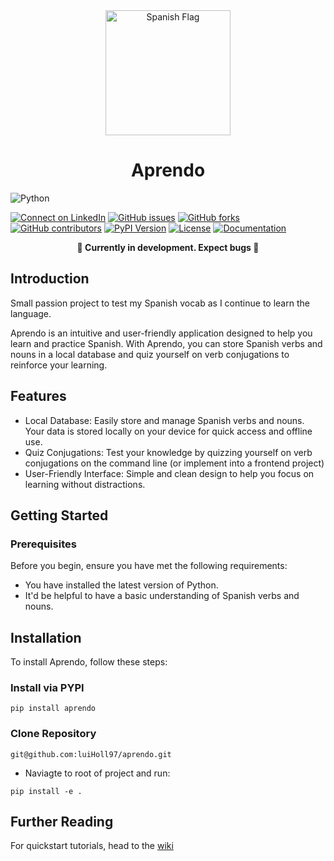 
<div align="center">
  <img src="https://upload.wikimedia.org/wikipedia/commons/6/6f/Spain_flag_300.png" alt="Spanish Flag" width="200" margin='auto'>
  <h1>Aprendo</h1>
</div>

![Python](https://img.shields.io/badge/python-3670A0?style=for-the-badge&logo=python&logoColor=ffdd54)



[![Connect on LinkedIn](https://img.shields.io/badge/Connect%20on-LinkedIn-blue.svg)](https://www.linkedin.com/in/lucien-holliday/)
[![GitHub issues](https://img.shields.io/github/issues/luiHoll97/aprendo)](https://github.com/luiHoll97/aprendo/issues)
[![GitHub forks](https://img.shields.io/github/forks/luiHoll97/aprendo)](https://github.com/luiHoll97/aprendo/network/members)
[![GitHub contributors](https://img.shields.io/github/contributors/luiHoll97/aprendo)](https://github.com/luiHoll97/aprendo/graphs/contributors)
[![PyPI Version](https://img.shields.io/pypi/v/aprendo.svg?color=darkgreen)](https://pypi.org/project/aprendo/)
[![License](https://img.shields.io/badge/License-MIT-yellow.svg)](https://opensource.org/licenses/MIT)
[![Documentation](https://img.shields.io/badge/Documentation-Wiki-brightgreen)](https://github.com/luiHoll97/aprendo/wiki)

<div align="center">
  <strong> 🐛 Currently in development. Expect bugs 🐛</strong>
</div>

## Introduction

Small passion project to test my Spanish vocab as I continue to learn the language.

Aprendo is an intuitive and user-friendly application designed to help you learn and practice Spanish. With Aprendo, you can store Spanish verbs and nouns in a local database and quiz yourself on verb conjugations to reinforce your learning.

## Features
- Local Database: Easily store and manage Spanish verbs and nouns. Your data is stored locally on your device for quick access and offline use.
- Quiz Conjugations: Test your knowledge by quizzing yourself on verb conjugations on the command line (or implement into a frontend project)
- User-Friendly Interface: Simple and clean design to help you focus on learning without distractions.

## Getting Started

### Prerequisites

Before you begin, ensure you have met the following requirements:

- You have installed the latest version of Python.
- It'd be helpful to have a basic understanding of Spanish verbs and nouns.

## Installation
To install Aprendo, follow these steps:

### Install via PYPI

`pip install aprendo`

### Clone Repository

`git@github.com:luiHoll97/aprendo.git`

- Naviagte to root of project and run:

`pip install -e .`

## Further Reading

For quickstart tutorials, head to the [wiki](https://github.com/luiHoll97/aprendo/wiki)


